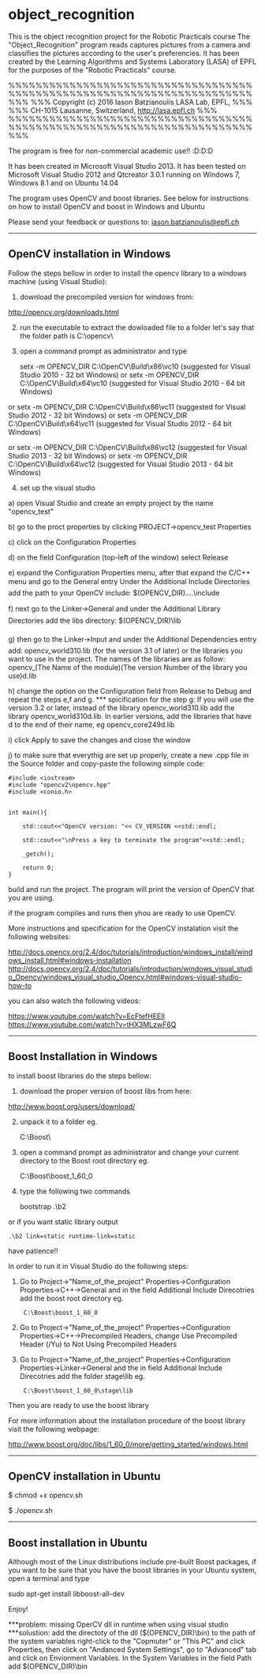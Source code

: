 # object_recognition
This is the object recognition project for the Robotic Practicals course
The "Object_Recognition" program reads captures pictures from a camera and classifies the pictures according to the user's preferencies. 
It has been created by the Learning Algorithms and Systems Laboratory (LASA) of EPFL for the purposes of the "Robotic Practicals" course.

%%%%%%%%%%%%%%%%%%%%%%%%%%%%%%%%%%%%%%%%%%%%%%%%%%%%%%%%%%%%%%%%%%%%%%%%%%%
%%%       Copyright (c) 2016 Iason Batzianoulis LASA Lab, EPFL,   	%%%
%%%        CH-1015 Lausanne, Switzerland, http://lasa.epfl.ch 	        %%%
%%%%%%%%%%%%%%%%%%%%%%%%%%%%%%%%%%%%%%%%%%%%%%%%%%%%%%%%%%%%%%%%%%%%%%%%%%%

The program is free for non-commercial academic use!! :D:D:D

It has been created in Microsoft Visual Studio 2013.
It has been tested on Microsoft Visual Studio 2012 and Qtcreator 3.0.1
running on Windows 7, Windows 8.1 and on Ubuntu 14.04


The program uses OpenCV and boost libraries. See below for instructions on how to install OpenCV and boost in Windows and Ubuntu


Please send your feedback or questions to:      iason.batzianoulis@epfl.ch


----------------------------------
  OpenCV installation in Windows
----------------------------------

Follow the steps bellow in order to install the opencv library to a windows machine (using Visual Studio):

1) download the precompiled version for windows from:
 
http://opencv.org/downloads.html

2) run the executable to extract the dowloaded file to a folder 
 let's say that the folder path is  C:\opencv\

3) open a command prompt as administrator and type 

	setx -m OPENCV_DIR C:\OpenCV\Build\x86\vc10     (suggested for Visual Studio 2010 - 32 bit Windows)
or	setx -m OPENCV_DIR C:\OpenCV\Build\x64\vc10     (suggested for Visual Studio 2010 - 64 bit Windows)

or	setx -m OPENCV_DIR C:\OpenCV\Build\x86\vc11     (suggested for Visual Studio 2012 - 32 bit Windows)
or	setx -m OPENCV_DIR C:\OpenCV\Build\x64\vc11     (suggested for Visual Studio 2012 - 64 bit Windows)

or	setx -m OPENCV_DIR C:\OpenCV\Build\x86\vc12     (suggested for Visual Studio 2013 - 32 bit Windows)
or	setx -m OPENCV_DIR C:\OpenCV\Build\x64\vc12     (suggested for Visual Studio 2013 - 64 bit Windows)

4) set up the visual studio

a) open Visual Studio and create an empty project by the name "opencv_test"

b) go to the proct properties by clicking PROJECT->opencv_test Properties

c) click on the Configuration Properties

d) on the field Configuration (top-left of the window) select Release

e) expand the Configuration Properties menu, after that expand the C/C++ menu and go to the General entry
   Under the Additional Include Directories add the path to your OpenCV include:
	$(OPENCV_DIR)\..\..\include

f) next go to the Linker->General and under the Additional Library Directories add the libs directory:
	$(OPENCV_DIR)\lib

g) then go to the Linker->Input and under the Additional Dependencies entry add:
	opencv_world310.lib (for the version 3.1 of later)
or	the libraries you want to use in the project. The names of the libraries are as follow:
	opencv_(The Name of the module)(The version Number of the library you use)d.lib

h) change the option on the Configuration field from Release to Debug and repeat the steps e,f and g. 
   *** spicification for the step g:
   If you will use the version 3.2 or later, instead of the library opencv_world310.lib add the library opencv_world310d.lib. 
   In earlier versions, add the libraries that have d to the end of their name, eg opencv_core249d.lib

i) click Apply to save the changes and close the window

j) to make sure that everythig are set up properly, create a new .cpp file in the Source folder and copy-paste the following simple code:


	#include <iostream>
	#include "opencv2\opencv.hpp"
	#include <conio.h>


	int main(){

		std::cout<<"OpenCV version: "<< CV_VERSION <<std::endl; 

		std::cout<<"\nPress a key to terminate the program"<<std::endl; 

		_getch();

		return 0;
	}


build and run the project. The program will print the version of OpenCV that you are using. 

if the program compiles and runs then yhou are ready to use OpenCV.

More instructions and specification for the OpenCV instalation visit the following websites:


http://docs.opencv.org/2.4/doc/tutorials/introduction/windows_install/windows_install.html#windows-installation
http://docs.opencv.org/2.4/doc/tutorials/introduction/windows_visual_studio_Opencv/windows_visual_studio_Opencv.html#windows-visual-studio-how-to

you can also watch the following videos:

https://www.youtube.com/watch?v=EcFtefHEEII
https://www.youtube.com/watch?v=tHX3MLzwF6Q

---------------------------------
  Boost Installation in Windows
---------------------------------


to install boost libraries do the steps bellow:

1. download the proper version of boost libs from here:

http://www.boost.org/users/download/

2. unpack it to a folder eg.

	C:\Boost\

3. open a command prompt as administrator and change your current directory to the Boost root directory eg.

	C:\Boost\boost_1_60_0

4. type the following two commands

	bootstrap
	.\b2 

or if you want static library output

	.\b2 link=static runtime-link=static 

have patience!!

In order to run it in Visual Studio do the following steps:

1. Go to Project->"Name_of_the_project" Properties->Configuration Properties->C++->General and in the field Additional Include Direcotries add the boost root directory eg.

		C:\Boost\boost_1_60_0

2. Go to Project->"Name_of_the_project" Properties->Configuration Properties->C++->Precompiled Headers, change Use Precompiled Header (/Yu) to Not Using Precompiled Headers


3. Go to Project->"Name_of_the_project" Properties->Configuration Properties->Linker->General and the in field Additional Include Direcotries add the folder stage\lib eg.

		C:\Boost\boost_1_60_0\stage\lib


Then you are ready to use the boost library


For more information about the installation procedure of the boost library visit the following webpage:

http://www.boost.org/doc/libs/1_60_0/more/getting_started/windows.html


----------------------------------
  OpenCV installation in Ubuntu
----------------------------------

$ chmod +x opencv.sh

$ ./opencv.sh


--------------------------------
  Boost installation in Ubuntu
--------------------------------

Although most of the Linux distributions include pre-built Boost packages, if you want to be sure that you
have the boost libraries in your Ubuntu system, open a terminal and type

sudo apt-get install libboost-all-dev

Enjoy!



***problem: 	missing OperCV dll in runtime when using visual studio
***solustion:	add the directoty of the dll ($(OPENCV_DIR)\bin) to the path of the system variables
		right-click to the "Copmuter" or "This PC" and click Properties, then click on "Andanced System Settings", go to "Advanced" tab and 
		click on Enviorment Variables. In the System Variables in the field Path add $(OPENCV_DIR)\bin

